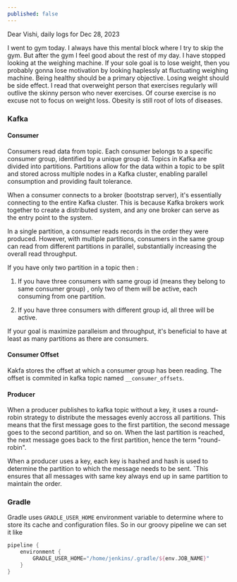 ```yaml
---
published: false
---
```

Dear Vishi, daily logs for Dec 28, 2023

I went to gym today. I always have this mental block where I try to skip the gym. But after the gym I feel good about the rest of my day. I have stopped looking at the weighing machine. If your sole goal is to lose weight, then you probably gonna lose motivation by looking haplessly at fluctuating weighing machine. Being healthy should be a primary objective. Losing weight should be side effect. I read that overweight person that exercises regularly will outlive the skinny person who never exercises. Of course exercise is no excuse not to focus on weight loss. Obesity is still root of lots of diseases.

### Kafka

#### Consumer

Consumers read data from topic. Each consumer belongs to a specific consumer group, identified by a unique group id. Topics in Kafka are divided into partitions. Partitions allow for the data within a topic to be split and stored across multiple nodes in a Kafka cluster, enabling parallel consumption and providing fault tolerance.
 
When a consumer connects to a broker (bootstrap server), it's essentially connecting to the entire Kafka cluster. This is because Kafka brokers work together to create a distributed system, and any one broker can serve as the entry point to the system.

In a single partition, a consumer reads records in the order they were produced. However, with multiple partitions, consumers in the same group can read from different partitions in parallel, substantially increasing the overall read throughput.

If you have only two partition in a topic then : 

1. If you have three consumers with same group id (means they belong to same consumer group) , only two of them will be active, each consuming from one partition.

2. If you have three consumers with different group id, all three will be active.

If your goal is maximize paralleism and throughput, it's beneficial to have at least as many partitions as there are consumers.

#### Consumer Offset

Kakfa stores the offset at which a consumer group has been reading. The offset is commited in kafka topic named `__consumer_offsets`.

#### Producer

When a producer publishes to kafka topic without a key, it uses a round-robin strategy to distribute the messages evenly accross all partitions. This means that the first message goes to the first partition, the second message goes to the second partition, and so on. When the last partition is reached, the next message goes back to the first partition, hence the term "round-robin".

When a producer uses a key, each key is hashed and hash is used to determine the partition to which the message needs to be sent. ˇThis ensures that all messages with same key always end up in same partition to maintain the order.

### Gradle

Gradle uses `GRADLE_USER_HOME` environment variable to determine where to store its cache and configuration files. So in our groovy pipeline we can set it like 

```groovy
pipeline {
    environment {
        GRADLE_USER_HOME="/home/jenkins/.gradle/${env.JOB_NAME}"
    }
}
```



